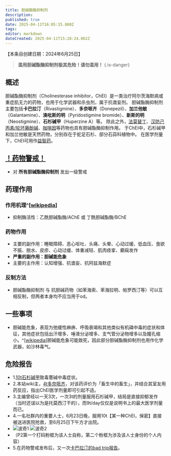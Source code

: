 ```yaml
---
title: 胆碱酯酶抑制剂
description: 
published: true
date: 2025-04-11T16:05:15.800Z
tags: 
editor: markdown
dateCreated: 2025-04-11T15:28:24.062Z
---
```


【本条目创建日期：2024年6月25日】
> **滥用胆碱酯酶抑制剂极其危险！请勿滥用！**
{.is-danger}
## 概述
胆碱酯酶抑制剂（Cholinesterase inhibitor，ChEI）是一类治疗阿尔茨海默病或重症肌无力的药物，也用于化学武器和杀虫剂，属于抗谵妄剂。
胆碱酯酶抑制剂主要包括**卡巴拉汀**（Rivastigmine）、**多奈哌齐**（Donepezil）、**加兰他敏**（Galantamine）、**溴吡斯的明**（Pyridostigmine bromide）、**新斯的明**（Neostigmine）、**石杉碱甲**（Huperzine A）等。
除此之外，[法莫替丁](/drugs/法莫替丁)、[汉防己丙素/轮环藤酚碱](/drugs/汉防己甲素.md)、[咖啡因](/drugs/白兔Bron#咖啡因)等药物也具有胆碱酯酶抑制作用。
于ChEI中，石杉碱甲和加兰他敏是天然药物，分别存在于蛇足石杉、部分石蒜科植物中。
在医学剂量下，ChEI可用作[益智药](/drugs_meta/益智药.md)。
## [！药物警戒！](/药物警戒.md)
- 对 **所有胆碱酯酶抑制剂** 发出一级警戒
## 药理作用
### 作用机理^[[wikipedia](https://en.wikipedia.org/wiki/Cholinesterase_inhibitor)]
- 抑制酶活性：乙酰胆碱酯酶/AChE 或 丁酰胆碱酯酶/BChE
### 药物作用
- 主要的副作用：睡眠障碍、恶心呕吐、头痛、头晕、心动过缓、低血压、食欲不振、脱水、皮疹、心动过缓、体重减轻、肌肉痉挛、癫痫发作
- **严重的副作用：胆碱能危象**
- 主要的主作用：认知增强、抗谵妄、抗阿兹海默症
### 反制方法
- 胆碱酯酶抑制剂 与 抗胆碱药物（如苯海索、苯海拉明、帕罗西汀等）可以互相反制，但两者本身均不应当用于od。
## 一些事项
- 胆碱能危象，表现为弛缓性麻痹、呼吸衰竭和其他类似有机磷中毒的症状和体征，其他症状包括出汗增多、唾液分泌增多、支气管分泌物增多以及瞳孔缩小。^[[wikipedia](https://en.wikipedia.org/wiki/Cholinergic_crisis)]胆碱能危象可能致死，因此部分胆碱酯酶抑制剂也用作化学武器，如沙林毒气。
## 危险报告
- 1.[10t石杉碱甲](/report/RP014/)致毒蔁碱中毒症状。
- 2.本站wiki主，[4t多奈哌齐](/report/RP015/)，对该药评价为「畜生中的畜生」，并结合其室友用药反应，指出ChEI医学剂量即可引起不适。
- 3.主编曾经以一天3次，一次3t的剂量服用石杉碱甲，结局是直接抑郁发作（当时还误以为是托莫西汀干的），而9t/day仅仅是说明书上的最大医学剂量而已。
- 4.一名社群内的重要人士，6月23日晚，服用10t【某一种ChEI，保密】直接被送进医院抢救，至6月25日下午方才出院。
- ![波奇1](/imgs/波奇多奈哌齐1.png) ![波奇2](/imgs/波奇多奈哌齐2.png)
- （P2第一个打码粉框为该人士自称，第二个粉框为涉及该人士身份的个人内容）
- 5.在药物警戒发布后，又一次[卡巴拉汀的bad trip报告](/report/RP028/)。

